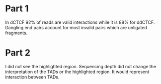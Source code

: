# Part 1
In dCTCF 92% of reads are valid interactions while it is 88% for ddCTCF. Dangling end pairs account for most invalid pairs which are unligated fragments.

# Part 2
I did not see the highlighted region. Sequencing depth did not change the interpretation of the TADs or the highlighted region. It would represent interaction between TADs.